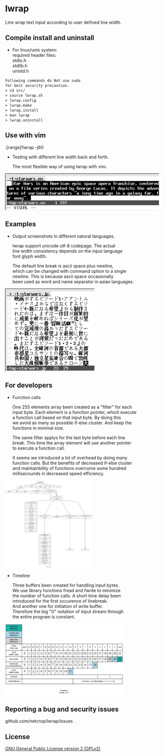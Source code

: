 # lwrap
Line wrap text input according to user defined line width.

## Compile install and uninstall

* For linux/unix system:  
required header files:  
stdio.h  
stdlib.h  
unistd.h  
```
Following commands do Not use sudo
for best security precaution.
> cd src/
> source lwrap.sh
> lwrap.config
> lwrap.make
> lwrap.install
> man lwrap
> lwrap.uninstall
```
## Use with vim
:[range]!lwrap -j60

* Testing with different line width back and forth.

   The most flexible way of using lwrap with vim.

![Alt text](misc/lwrap.gif?raw=true "")

## Examples

* Output screenshots in different natural languages.

  lwrap support unicode utf-8 codepage. The actual  
line width consistency depends on the input language  
font glyph width.

  The default line break is ascii space plus newline,  
  which can be changed with command option to a single  
  newline. This is because ascii space occasionally  
  been used as word and name separator in asian languages.

![Alt text](misc/examples.gif?raw=true "")

## For developers

* Function calls

  One 255 elements array been created as a "filter" for each  
input byte. Each element is a function pointer, which execute  
a function call based on that input byte. By doing this  
we avoid as many as possible if-else cluster. And keep the  
functions in minimal size.

  The same filter applys for the last byte before each line  
break. This time the array element will use another pointer  
to execute a function call.

  It seems we introduced a lot of overhead by doing many  
function calls. But the benefits of decreased if-else cluster  
and maintainbility of functions overcome some hundred  
millisecounds in decreased speed efficiency.

<img src="misc/functions.png" height="282" width="282">

* Timeline

  Three buffers been created for handling input bytes.  
We use library functions fread and fwrite to minimize  
the number of function calls. A short time delay been  
introduced for the first occurence of linebreak.  
And another one for initiation of write buffer.  
Therefore the big "O" notation of input stream through  
the entire program is constant.

<img src="misc/timeline.png" height="232" width="382">

## Reporting a bug and security issues

github.com/netcrop/lwrap/issues

## License

[GNU General Public License version 2 (GPLv2)](https://github.com/netcrop/lwrap/COPYING)
